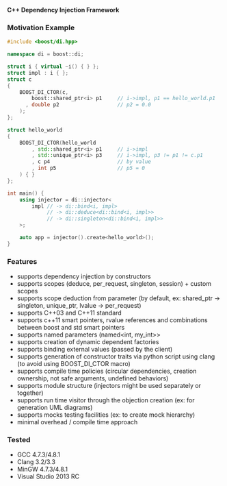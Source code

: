 **C++ Dependency Injection Framework**

### Motivation Example

```cpp
#include <boost/di.hpp>

namespace di = boost::di;

struct i { virtual ~i() { } };
struct impl : i { };
struct c
{
    BOOST_DI_CTOR(c,
        boost::shared_ptr<i> p1     // i->impl, p1 == hello_world.p1
      , double p2                   // p2 = 0.0
    );
};

struct hello_world
{
    BOOST_DI_CTOR(hello_world
        , std::shared_ptr<i> p1     // i->impl
        , std::unique_ptr<i> p3     // i->impl, p3 != p1 != c.p1
        , c p4                      // by value
        , int p5                    // p5 = 0
    ) { }
};

int main() {
    using injector = di::injector<
        impl // -> di::bind<i, impl>
             // -> di::deduce<di::bind<i, impl>>
             // -> di::singleton<di::bind<i, impl>>
    >;

    auto app = injector().create<hello_world>();
}

```

### Features
 + supports dependency injection by constructors
 + supports scopes (deduce, per\_request, singleton, session) + custom scopes
 + supports scope deduction from parameter (by default, ex: shared\_ptr -> singleton, unique\_ptr, lvalue -> per\_request)
 + supports C++03 and C++11 standard
 + supports c++11 smart pointers, rvalue references and combinations between boost and std smart pointers
 + supports named parameters (named<int, my\_int>>
 + supports creation of dynamic dependent factories
 + supports binding external values (passed by the client)
 + supports generation of constructor traits via python script using clang (to avoid using BOOST\_DI\_CTOR macro)
 + supports compile time policies (circular dependencies, creation ownership, not safe arguments, undefined behaviors)
 + supports module structure (injectors might be used separately or together)
 + supports run time visitor through the objection creation (ex: for generation UML diagrams)
 + supports mocks testing facilities (ex: to create mock hierarchy)
 + minimal overhead / compile time approach

### Tested
 + GCC 4.7.3/4.8.1
 + Clang 3.2/3.3
 + MinGW 4.7.3/4.8.1
 + Visual Studio 2013 RC

